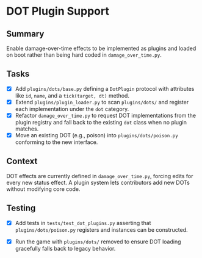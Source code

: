 # DOT Plugin Support

## Summary
Enable damage-over-time effects to be implemented as plugins and loaded on boot rather than being hard coded in `damage_over_time.py`.

## Tasks
- [x] Add `plugins/dots/base.py` defining a `DotPlugin` protocol with attributes like `id`, `name`, and a `tick(target, dt)` method.
- [x] Extend `plugins/plugin_loader.py` to scan `plugins/dots/` and register each implementation under the `dot` category.
- [x] Refactor `damage_over_time.py` to request DOT implementations from the plugin registry and fall back to the existing `dot` class when no plugin matches.
- [x] Move an existing DOT (e.g., poison) into `plugins/dots/poison.py` conforming to the new interface.

## Context
DOT effects are currently defined in `damage_over_time.py`, forcing edits for every new status effect. A plugin system lets contributors add new DOTs without modifying core code.

## Testing
- [x] Add tests in `tests/test_dot_plugins.py` asserting that `plugins/dots/poison.py` registers and instances can be constructed.
- [x] Run the game with `plugins/dots/` removed to ensure DOT loading gracefully falls back to legacy behavior.

